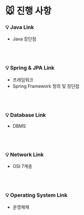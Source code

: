 # 🐭 진행 사항

### 💡 Java Link
- Java 장단점 

<br><br>
### 💡 Spring & JPA Link
- 프레임워크
- Spring Framework 정의 및 장단점

<br><br>
### 💡 Database Link
- DBMS

<br><br>
### 💡 Network Link
- OSI 7계층

<br><br>
### 💡 Operating System Link
- 운영체제

